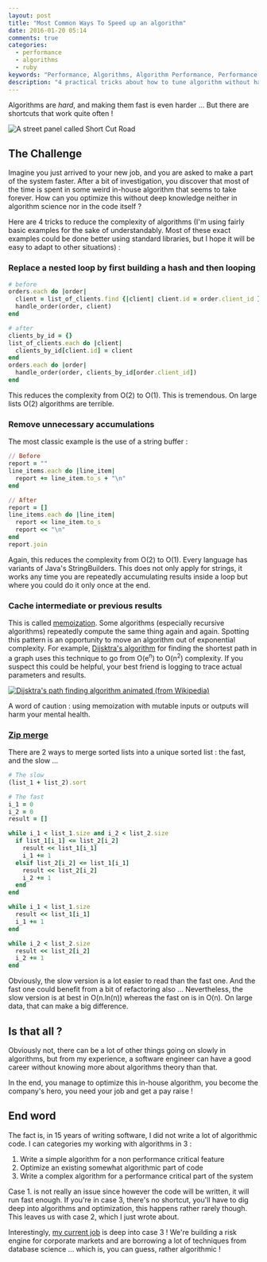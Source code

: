 ```yaml
---
layout: post
title: "Most Common Ways To Speed up an algorithm"
date: 2016-01-20 05:14
comments: true
categories:
  - performance
  - algorithms
  - ruby
keywords: "Performance, Algorithms, Algorithm Performance, Performance Sheatsheet, Performance Crash Course, Algorithm Cheatsheet"
description: "4 practical tricks about how to tune algorithm without having to dig too deep in theory"
---
```

Algorithms are *hard*, and making them fast is even harder ... But there are shortcuts that work quite often !

![A street panel called Short Cut Road]({{site.url}}/imgs/2016-01-20-most-common-ways-to-speed-up-an-algorithm/shortcut-road.jpg)

## The Challenge

Imagine you just arrived to your new job, and you are asked to make a part of the system faster. After a bit of investigation, you discover that most of the time is spent in some weird in-house algorithm that seems to take forever. How can you optimize this without deep knowledge neither in algorithm science nor in the code itself ?

Here are 4 tricks to reduce the complexity of algorithms (I'm using fairly basic examples for the sake of understandably. Most of these exact examples could be done better using standard libraries, but I hope it will be easy to adapt to other situations) :

### Replace a nested loop by first building a hash and then looping

```ruby
# before
orders.each do |order|
  client = list_of_clients.find {|client| client.id = order.client_id }
  handle_order(order, client)
end

# after
clients_by_id = {}
list_of_clients.each do |client|
  clients_by_id[client.id] = client
end
orders.each do |order|
  handle_order(order, clients_by_id[order.client_id])
end
```
This reduces the complexity from O(2) to O(1). This is tremendous. On large lists O(2) algorithms are terrible.

### Remove unnecessary accumulations

The most classic example is the use of a string buffer :

```ruby
// Before
report = ""
line_items.each do |line_item|
  report += line_item.to_s + "\n"
end

// After
report = []
line_items.each do |line_item|
  report << line_item.to_s
  report << "\n"
end
report.join
```
Again, this reduces the complexity from O(2) to O(1). Every language has variants of Java's StringBuilders. This does not only apply for strings, it works any time you are repeatedly accumulating results inside a loop but where you could do it only once at the end.

### Cache intermediate or previous results

This is called [memoization](https://en.wikipedia.org/wiki/Memoization). Some algorithms (especially recursive algorithms) repeatedly compute the same thing again and again. Spotting this pattern is an opportunity to move an algorithm out of exponential complexity. For example, [Dijsktra's algorithm](https://en.wikipedia.org/wiki/Dijkstra%27s_algorithm) for finding the shortest path in a graph uses this technique to go from O(e<sup>n</sup>) to O(n<sup>2</sup>) complexity. If you suspect this could be helpful, your best friend is logging to trace actual parameters and results.

[![Dijsktra's path finding algorithm animated (from Wikipedia)]({{site.url}}/imgs/2016-01-20-most-common-ways-to-speed-up-an-algorithm/Dijkstras_progress_animation.gif)](https://en.wikipedia.org/wiki/Dijkstra%27s_algorithm#/media/File:Dijkstras_progress_animation.gif)

A word of caution : using memoization with mutable inputs or outputs will harm your mental health.

### [Zip merge](https://en.wikipedia.org/wiki/Merge_algorithm#Merging_two_lists)

There are 2 ways to merge sorted lists into a unique sorted list : the fast, and the slow ...

```ruby
# The slow
(list_1 + list_2).sort

# The fast
i_1 = 0
i_2 = 0
result = []

while i_1 < list_1.size and i_2 < list_2.size
  if list_1[i_1] <= list_2[i_2]
    result << list_1[i_1]
    i_1 += 1
  elsif list_2[i_2] <= list_1[i_1]
    result << list_2[i_2]
    i_2 += 1
  end
end

while i_1 < list_1.size
  result << list_1[i_1]
  i_1 += 1
end

while i_2 < list_2.size
  result << list_2[i_2]
  i_2 += 1
end
```

Obviously, the slow version is a lot easier to read than the fast one. And the fast one could benefit from a bit of refactoring also ... Nevertheless, the slow version is at best in O(n.ln(n)) whereas the fast on is in O(n). On large data, that can make a big difference.

## Is that all ?

Obviously not, there can be a lot of other things going on slowly in algorithms, but from my experience, a software engineer can have a good career without knowing more about algorithms theory than that.

In the end, you manage to optimize this in-house algorithm, you become the company's hero, you need your job and get a pay raise !

## End word

The fact is, in 15 years of writing software, I did not write a lot of algorithmic code. I can categories my working with algorithms in 3 :

1. Write a simple algorithm for a non performance critical feature
2. Optimize an existing somewhat algorithmic part of code
3. Write a complex algorithm for a performance critical part of the system

Case 1. is not really an issue since however the code will be written, it will run fast enough. If you're in case 3, there's no shortcut, you'll have to dig deep into algorithms and optimization, this happens rather rarely though. This leaves us with case 2, which I just wrote about.

Interestingly, [my current job](http://www.murex.com) is deep into case 3 ! We're building a risk engine for corporate markets and are borrowing a lot of techniques from database science ... which is, you can guess, rather algorithmic !
